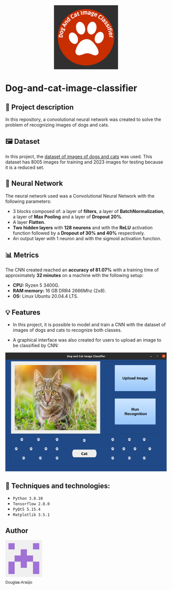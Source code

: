 <!-- Project Logo --->
<center>
<img src = "project_images/logo.png" width=200 alt="centered image">
</center>


# Dog-and-cat-image-classifier 

## 📙 Project description

In this repository, a convolutional neural network was created to solve the problem of recognizing images of dogs and cats.

## 🖼️ Dataset

In this project, the [dataset of images of dogs and cats](https://www.kaggle.com/datasets/tongpython/cat-and-dog) was used. This dataset has 8005 images for training and 2023 images for testing because it is a reduced set.

## 🧠 Neural Network

The neural network used was a Convolutional Neural Network with the following parameters:
- 3 blocks composed of: a layer of **filters**, a layer of **BatchNormalization**, a layer of **Max Pooling** and a layer of **Dropout 20%**.
- A layer **Flatten**.
- **Two hidden layers** with **128 neurons** and with the **ReLU** activation function followed by a **Dropout of 30% and 40%** respectively.
- An output layer with 1 neuron and with the sigmoid activation function.

## 📊 Metrics
The CNN created reached an **accuracy of 81.07%** with a training time of approximately **32 minutes** on a machine with the following setup:
- **CPU:** Ryzen 5 3400G.
- **RAM memory:** 16 GB DRR4 2666Mhz (2x8).
- **OS:** Linux Ubuntu 20.04.4 LTS.


## 💡 Features
- In this project, it is possible to model and train a CNN with the dataset of images of dogs and cats to recognize both classes.

- A graphical interface was also created for users to upload an image to be classified by CNN:

<center>
<img src = "project_images/user_interface.png" alt="centered image">
</center>

## 🔨 Techniques and technologies:
- ``Python 3.8.10``
- ``Tensorflow 2.8.0``
- ``PyQt5 5.15.4``
- ``Matplotlib 3.5.1``

## Author
[<img src="project_images/avatar.png" width=115><br><sub>Douglas Araújo</sub>](https://github.com/DouglasArS)